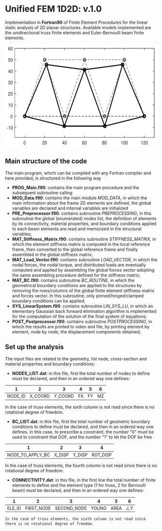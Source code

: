 # Unified FEM 1D2D: v.1.0
Implementation in **Fortran90** of Finite Element Procedures for the linear static analysis of 2D planar structures. Available models implemented are the unidirectional truss finite elements and Euler-Bernoulli beam finite elements.

<img src="https://github.com/PieroChiaia/BernoulliBeam_2D_FEM/blob/main/Examples/DeformedStructure.png" width="570" height="340">

## Main structure of the code
The main program, which can be compiled with any Fortran compiler and here provided, is structured in the following way
- **PROG_Main.f90**: contains the main program procedure and the subsequent subroutine calling
- **MOD_Data.f90**: contains the main module _MOD_DATA_, in which the main information about the frame 2D elements are defined, the global variables are declared and internal variables are initialized
- **PRE_Preprocessor.f90**: contains subroutine _PREPROCESSING_, in this subroutine the global (enumerated) nodes list, the definition of elements by its connectivity, material properties, and boundary conditions applied to each beam elements are read and memorized in the structural variables;
- **MAT_Stiffness_Matrix.f90**: contains subroutine _STIFFNESS_MATRIX_, in which the element stiffness matrix is computed in the local reference frame, then converted to the global reference frame and finally assembled in the global stiffness matrix;
- **MAT_Load_Vector.f90**: contains subroutine _LOAD_VECTOR_, in which the nodal forces, the nodal torque, and distributed loads are eventually computed and applied by assembling the global forces vector adopting the same assembling procedure defined for the stiffness matrix;
- **MAT_BC.f90**: contains subroutine _BC_ROUTINE_, in which the geometrical boundary conditions are applied to the structures by removing the rows/columns of the global finite element stiffness matrix and forces vector. In this subroutine, only pinned/hinged/clamped boundary conditions can be applied;
- **SYS_LinearSystem.f90**: contains subroutine _LIN_SYS_LU_, in which an elementary Gaussian back forward elimination algorithm is implemented for the computation of the solution of the final system of equations;
- **POST_Postprocessor.f90**: contains subroutine _POSTPROCESSING_, in which the results are printed to video and file, by printing element by element, node by node, the displacement components obtained;

## Set up the analysis
The input files are related to the geometry, list node, cross-section and material properties and boundary conditions:
- **NODES_LIST.dat**: in this file, first the total number of nodes to define must be declared, and then in an ordered way one defines:
  
|  1       |     2   |    3    |   4  |   5  |  6   |
| -------- | ------- | ------- | ---- | ---- | ---- |
| NODE_ID  | X_COORD | Y_COORD |  FX  |  FY  |  MZ  |
  In the case of truss elements, the sixth column is not read since there is no rotational degree of freedom.


- **BC_LIST.dat**: in this file, first the total number of geometric boundary conditions to define must be declared, and then in an ordered way one defines. In this case, to prescribe a constraint, the number "0" must be used to constraint that DOF, and the number "1" to let the DOF be free

|  1                |    2   |    3   |       4    |
| ----------------- | ------ | ------ | ---------- |
| NODE_TO_APPLY_BC  | X_DISP | Y_DISP |  ROT_DISP  |
   In the case of truss elements, the fourth column is not read since there is no rotational degree of freedom.


    
- **CONNECTIVITY.dat**: in this file, in the first line the total number of finite elements to define and the element type (1 for truss, 2 for Bernoulli beam) must be declared, and then in an ordered way one defines:

|  1      |       2      |        3      |    4    |   5    |   6  |
| ------- | ------------ | ------------- | ------- | ------ | ---- |
| ELE_ID  |  FIRST_NODE  |  SECOND_NODE  |  YOUNG  |  AREA  |  J_Y |

    In the case of truss elements, the sixth column is not read since there is no rotational degree of freedom.


